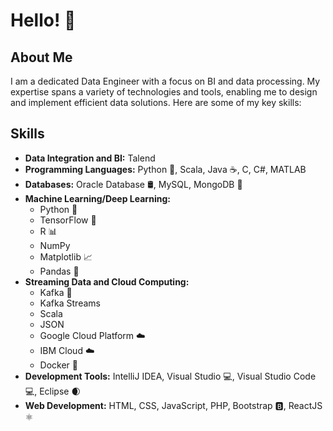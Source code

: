 # Hello! 👋

## About Me

I am a dedicated Data Engineer with a focus on BI and data processing. My expertise spans a variety of technologies and tools, enabling me to design and implement efficient data solutions. Here are some of my key skills:

## Skills

- **Data Integration and BI:** Talend 
- **Programming Languages:** Python 🐍, Scala, Java ☕, C, C#, MATLAB
- **Databases:** Oracle Database 🛢️, MySQL, MongoDB 🍃
- **Machine Learning/Deep Learning:**
  - Python 🐍
  - TensorFlow 🤖
  - R 📊
  - NumPy
  - Matplotlib 📈
  - Pandas 🐼
- **Streaming Data and Cloud Computing:**
  - Kafka 🚀
  - Kafka Streams
  - Scala
  - JSON
  - Google Cloud Platform ☁️
  - IBM Cloud ☁️
  - Docker 🐳
- **Development Tools:** IntelliJ IDEA, Visual Studio 💻, Visual Studio Code 💻, Eclipse 🌒
- **Web Development:** HTML, CSS, JavaScript, PHP, Bootstrap 🅱️, ReactJS ⚛️

